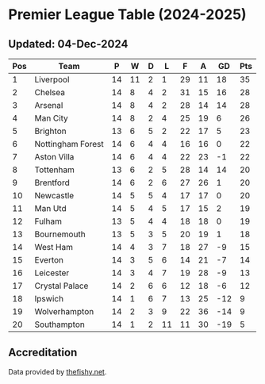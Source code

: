# Premier League Table (2024-2025)
## Updated: 04-Dec-2024

| Pos | Team | P | W | D | L | F | A | GD | Pts |
| --- | --- | --- | --- | --- | --- | --- | --- | --- | --- |
| 1 | Liverpool | 14 | 11 | 2 | 1 | 29 | 11 | 18 | 35 |
| 2 | Chelsea | 14 | 8 | 4 | 2 | 31 | 15 | 16 | 28 |
| 3 | Arsenal | 14 | 8 | 4 | 2 | 28 | 14 | 14 | 28 |
| 4 | Man City | 14 | 8 | 2 | 4 | 25 | 19 | 6 | 26 |
| 5 | Brighton | 13 | 6 | 5 | 2 | 22 | 17 | 5 | 23 |
| 6 | Nottingham Forest | 14 | 6 | 4 | 4 | 16 | 16 | 0 | 22 |
| 7 | Aston Villa | 14 | 6 | 4 | 4 | 22 | 23 | -1 | 22 |
| 8 | Tottenham | 13 | 6 | 2 | 5 | 28 | 14 | 14 | 20 |
| 9 | Brentford | 14 | 6 | 2 | 6 | 27 | 26 | 1 | 20 |
| 10 | Newcastle | 14 | 5 | 5 | 4 | 17 | 17 | 0 | 20 |
| 11 | Man Utd | 14 | 5 | 4 | 5 | 17 | 15 | 2 | 19 |
| 12 | Fulham | 13 | 5 | 4 | 4 | 18 | 18 | 0 | 19 |
| 13 | Bournemouth | 13 | 5 | 3 | 5 | 20 | 19 | 1 | 18 |
| 14 | West Ham | 14 | 4 | 3 | 7 | 18 | 27 | -9 | 15 |
| 15 | Everton | 14 | 3 | 5 | 6 | 14 | 21 | -7 | 14 |
| 16 | Leicester | 14 | 3 | 4 | 7 | 19 | 28 | -9 | 13 |
| 17 | Crystal Palace | 14 | 2 | 6 | 6 | 12 | 18 | -6 | 12 |
| 18 | Ipswich | 14 | 1 | 6 | 7 | 13 | 25 | -12 | 9 |
| 19 | Wolverhampton | 14 | 2 | 3 | 9 | 22 | 36 | -14 | 9 |
| 20 | Southampton | 14 | 1 | 2 | 11 | 11 | 30 | -19 | 5 |

## Accreditation 

Data provided by [thefishy.net](https://www.thefishy.net/).